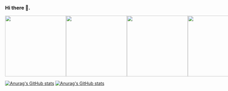 
### Hi there 👋.
<div style="display: flex;">
  <img src="https://cdn.staticaly.com/gh/fxzbiz/img@url/2023/07/06/zKTHL5.gif" width="200px">
  <img src="https://cdn.staticaly.com/gh/fxzbiz/img@url/2023/07/06/zKTHL5.gif" width="200px">
  <img src="https://cdn.staticaly.com/gh/fxzbiz/img@url/2023/07/06/zKTHL5.gif" width="200px">
  <img src="https://cdn.staticaly.com/gh/fxzbiz/img@url/2023/07/06/zKTHL5.gif" width="200px">
  <img src="https://cdn.staticaly.com/gh/fxzbiz/img@url/2023/07/06/zKTHL5.gif" width="200px">
  <img src="https://cdn.staticaly.com/gh/fxzbiz/img@url/2023/07/06/zKTHL5.gif" width="200px">
  <img src="https://cdn.staticaly.com/gh/fxzbiz/img@url/2023/07/06/zKTHL5.gif" width="200px">
  <img src="https://cdn.staticaly.com/gh/fxzbiz/img@url/2023/07/06/zKTHL5.gif" width="200px">
</div>

[![Anurag's GitHub stats](https://github-readme-stats.vercel.app/api/?username=springboot4&count_private=true&show_icons=true&theme=dark&repo=Art)](https://github.com/springboot4)
[![Anurag's GitHub stats](https://github-readme-stats.vercel.app/api/?username=springboot4&count_private=true&show_icons=true&theme=dark&repo=Art)](https://github.com/springboot4)
